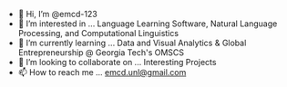 - 👋 Hi, I’m @emcd-123
- 👀 I’m interested in ... Language Learning Software, Natural Language Processing, and Computational Linguistics
- 🌱 I’m currently learning ... Data and Visual Analytics & Global Entrepreneurship @ Georgia Tech's OMSCS
- 💞️ I’m looking to collaborate on ... Interesting Projects
- 📫 How to reach me ... emcd.unl@gmail.com

<!---
emcd-123/emcd-123 is a ✨ special ✨ repository because its `README.md` (this file) appears on your GitHub profile.
You can click the Preview link to take a look at your changes.
--->
